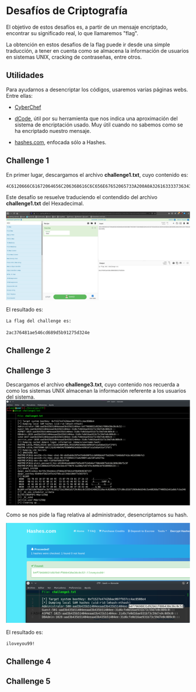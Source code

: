 # Desafíos de Criptografía
El objetivo de estos desafíos es, a partir de un mensaje encriptado, encontrar su significado real, lo que llamaremos "flag".

La obtención en estos desafios de la flag puede ir desde una simple traducción, a tener en cuenta como se almacena la información de usuarios en sistemas UNIX, cracking de contraseñas, entre otros.
## Utilidades
Para ayudarnos a desencriptar los códigos, usaremos varias páginas webs. Entre ellas:

- [CyberChef](https://gchq.github.io/CyberChef/)

- [dCode](https://www.dcode.fr/), útil por su herramienta que nos indica una aproximación del sistema de encriptación usado. Muy útil cuando no sabemos como se ha encriptado nuestro mensaje.

- [hashes.com](https://hashes.com/en/decrypt/hash), enfocada sólo a Hashes.

## Challenge 1
En primer lugar, descargamos el archivo **challenge1.txt**, cuyo contenido es:

```
4C6120666C61672064656C206368616C6C656E67652065733A200A0A3261633337363438316165353436636436383964356239313237356433323465
```
Este desafío se resuelve traduciendo el contendido del archivo **challenge1.txt** del Hexadecimal.

![[c1_2.png]](/img/c1_2.png)

El resultado es:
```
La flag del challenge es: 

2ac376481ae546cd689d5b91275d324e
```

## Challenge 2

## Challenge 3
Descargamos el archivo **challenge3.txt**, cuyo contenido nos recuerda a como los sistemas UNIX almacenan la información referente a los usuarios del sistema.
![[c3_1.png]](/img/c3_1.png)

Como se nos pide la flag relativa al administrador, desencriptamos su hash.

![[c3_2.png]](/img/c3_2.png)

El resultado es:

```
iloveyou99!
```

## Challenge 4

## Challenge 5
